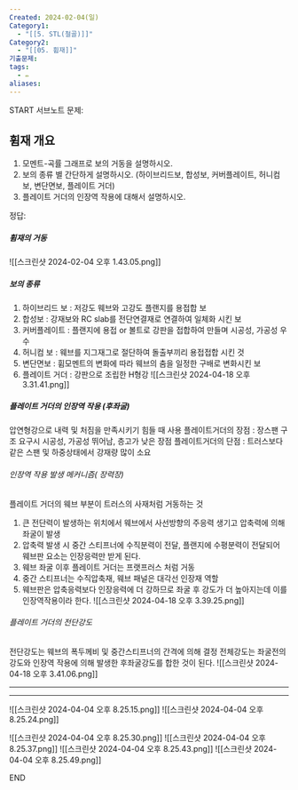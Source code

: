 ```yaml
---
Created: 2024-02-04(일)
Category1:
  - "[[5. STL(철골)]]"
Category2:
  - "[[05. 휨재]]"
기출문제:
tags:
  - ✏️
aliases:
---
```

START
서브노트
문제:  
## 휨재 개요

1. 모멘트-곡률 그래프로 보의 거동을 설명하시오.
2. 보의 종류 별 간단하게 설명하시오.
   (하이브리드보, 합성보, 커버플레이트, 허니컴보, 변단면보, 플레이트 거더)
3. 플레이트 거더의 인장역 작용에 대해서 설명하시오.

정답:

##### 휨재의 거동
![[스크린샷 2024-02-04 오후 1.43.05.png]]
##### 보의 종류
1. 하이브리드 보  : 저강도 웨브와 고강도 플랜지를 용접합 보
2. 합성보 : 강재보와 RC slab를 전단연결재로 연결하여 일체화 시킨 보
3. 커버플레이트 : 플랜지에 용접 or 볼트로 강판을 접합하여 만들며 시공성, 가공성 우수
4. 허니컴 보 : 웨브를 지그재그로 절단하여 돌출부끼리 용접접합 시킨 것
5. 변단면보 : 휨모멘트의 변화에 따라 웨브의 춤을 일정한 구배로 변화시킨 보
6. 플레이트 거더 : 강판으로 조립한 H형강
![[스크린샷 2024-04-18 오후 3.31.41.png]]
##### 플레이트 거더의 인장역 작용 (후좌굴)
압연형강으로 내력 및 처짐을 만족시키기 힘들 때 사용
플레이트거더의 장점 : 장스팬 구조 요구시 시공성, 가공성 뛰어남, 층고가 낮은 장점
플레이트거더의 단점 : 트러스보다 같은 스팬 및 하중상태에서 강재량 많이 소요
###### 인장역 작용 발생 메커니즘( 장력장)
플레이트 거더의 웨브 부분이 트러스의 사재처럼 거동하는 것
1. 큰 전단력이 발생하는 위치에서 웨브에서 사선방향의 주응력 생기고 압축력에 의해 좌굴이 발생
2. 압축력 발생 시 중간 스티프너에 수직분력이 전달, 플랜지에 수평분력이 전달되어 웨브판 요소는 인장응력만 받게 된다.
3. 웨브 좌굴 이후 플레이트 거더는 프랫프러스 처럼 거동
4. 중간 스티프너는 수직압축재, 웨브 패널은 대각선 인장재 역할
5. 웨브판은 압축응력보다 인장응력에 더 강하므로 좌굴 후 강도가 더 높아지는데 이를 인장역작용이라 한다.
![[스크린샷 2024-04-18 오후 3.39.25.png]]
###### 플레이트 거더의 전단강도
전단강도는 웨브의 폭두께비  및 중간스티프너의 간격에 의해 결정
전체강도는 좌굴전의 강도와 인장역 작용에 의해 발생한 후좌굴강도를 합한 것이 된다.
![[스크린샷 2024-04-18 오후 3.41.06.png]]
***
****

![[스크린샷 2024-04-04 오후 8.25.15.png]]
![[스크린샷 2024-04-04 오후 8.25.24.png]]

![[스크린샷 2024-04-04 오후 8.25.30.png]]
![[스크린샷 2024-04-04 오후 8.25.37.png]]
![[스크린샷 2024-04-04 오후 8.25.43.png]]
![[스크린샷 2024-04-04 오후 8.25.49.png]]
<!--ID: 1707041227941-->
END
